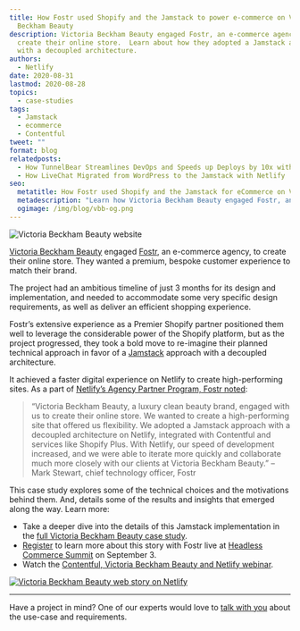 ```yaml
---
title: How Fostr used Shopify and the Jamstack to power e-commerce on Victoria
  Beckham Beauty
description: Victoria Beckham Beauty engaged Fostr, an e-commerce agency, to
  create their online store.  Learn about how they adopted a Jamstack approach
  with a decoupled architecture.
authors:
  - Netlify
date: 2020-08-31
lastmod: 2020-08-28
topics:
  - case-studies
tags:
  - Jamstack
  - ecommerce
  - Contentful
tweet: ""
format: blog
relatedposts:
  - How TunnelBear Streamlines DevOps and Speeds up Deploys by 10x with Netlify
  - How LiveChat Migrated from WordPress to the Jamstack with Netlify
seo:
  metatitle: How Fostr used Shopify and the Jamstack for eCommerce on Victoria Beckham Beauty
  metadescription: "Learn how Victoria Beckham Beauty engaged Fostr, an e-commerce agency, to create their online store utilizing the Jamstack and a decoupled architecture with Shopify."
  ogimage: /img/blog/vbb-og.png
---
```

![Victoria Beckham Beauty website](/img/blog/vbb-web.jpg "Victoria Beckham Beauty website")

[Victoria Beckham Beauty](https://www.victoriabeckhambeauty.com/) engaged [Fostr](https://www.fostr.io/), an e-commerce agency, to create their online store. They wanted a premium, bespoke customer experience to match their brand.

The project had an ambitious timeline of just 3 months for its design and implementation, and needed to accommodate some very specific design requirements, as well as deliver an efficient shopping experience.

Fostr’s extensive experience as a Premier Shopify partner positioned them well to leverage the considerable power of the Shopify platform, but as the project progressed, they took a bold move to re-imagine their planned technical approach in favor of a [Jamstack](https://www.netlify.com/jamstack/) approach with a decoupled architecture.

It achieved a faster digital experience on Netlify to create high-performing sites. As a part of [Netlify’s Agency Partner Program, Fostr noted](https://www.netlify.com/blog/2020/08/26/global-agencies-are-teaming-up-with-netlify-for-jamstack-websites-and-web-apps/):

> “Victoria Beckham Beauty, a luxury clean beauty brand, engaged with us to create their online store. We wanted to create a high-performing site that offered us flexibility. We adopted a Jamstack approach with a decoupled architecture on Netlify, integrated with Contentful and services like Shopify Plus. With Netlify, our speed of development increased, and we were able to iterate more quickly and collaborate much more closely with our clients at Victoria Beckham Beauty.” – Mark Stewart, chief technology officer, Fostr

This case study explores some of the technical choices and the motivations behind them. And, details some of the results and insights that emerged along the way. Learn more:

* Take a deeper dive into the details of this Jamstack implementation in the [full Victoria Beckham Beauty case study](https://www.netlify.com/customers/victoria-beckham-beauty/).
* [Register](https://ti.to/netlify/headless-commerce-summit) to learn more about this story with Fostr live at [Headless Commerce Summit](https://headlesscommercesummit.com/) on September 3.
* Watch the [Contentful, Victoria Beckham Beauty and Netlify webinar](https://www.netlify.com/resources/webinars/victoria-beckham-beauty-uses-contentful-and-netlify-to-build-a-dream-ecommerce-experience/).

[![Victoria Beckham Beauty web story on Netlify](/img/blog/vbb-og.png "Victoria Beckham Beauty's digital experience on Netlify")](https://www.netlify.com/customers/victoria-beckham-beauty/)

---

Have a project in mind? One of our experts would love to [talk with you](https://www.netlify.com/enterprise/contact/) about the use-case and requirements.